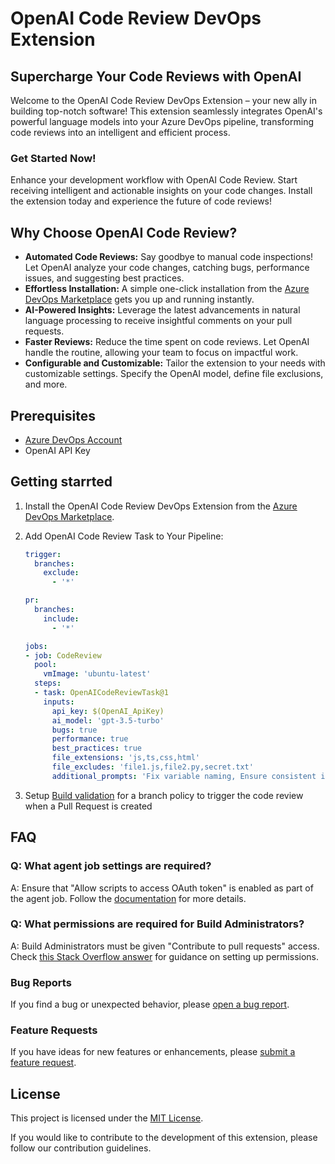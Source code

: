 # OpenAI Code Review DevOps Extension

## Supercharge Your Code Reviews with OpenAI

Welcome to the OpenAI Code Review DevOps Extension – your new ally in building top-notch software! This extension seamlessly integrates OpenAI's powerful language models into your Azure DevOps pipeline, transforming code reviews into an intelligent and efficient process.

### Get Started Now!

Enhance your development workflow with OpenAI Code Review. Start receiving intelligent and actionable insights on your code changes. Install the extension today and experience the future of code reviews!

## Why Choose OpenAI Code Review?

- **Automated Code Reviews:** Say goodbye to manual code inspections! Let OpenAI analyze your code changes, catching bugs, performance issues, and suggesting best practices.
- **Effortless Installation:** A simple one-click installation from the [Azure DevOps Marketplace](https://marketplace.visualstudio.com/azuredevops) gets you up and running instantly.
- **AI-Powered Insights:** Leverage the latest advancements in natural language processing to receive insightful comments on your pull requests.
- **Faster Reviews:** Reduce the time spent on code reviews. Let OpenAI handle the routine, allowing your team to focus on impactful work.
- **Configurable and Customizable:** Tailor the extension to your needs with customizable settings. Specify the OpenAI model, define file exclusions, and more.

## Prerequisites

- [Azure DevOps Account](https://dev.azure.com/)
- OpenAI API Key

## Getting starrted

1. Install the OpenAI Code Review DevOps Extension from the [Azure DevOps Marketplace](https://marketplace.visualstudio.com/azuredevops).
2. Add OpenAI Code Review Task to Your Pipeline:

   ```yaml
   trigger:
     branches:
       exclude:
         - '*'

   pr:
     branches:
       include:
         - '*'

   jobs:
   - job: CodeReview
     pool:
       vmImage: 'ubuntu-latest'
     steps:
     - task: OpenAICodeReviewTask@1
       inputs:
         api_key: $(OpenAI_ApiKey)
         ai_model: 'gpt-3.5-turbo'
         bugs: true
         performance: true
         best_practices: true
         file_extensions: 'js,ts,css,html'
         file_excludes: 'file1.js,file2.py,secret.txt'
         additional_prompts: 'Fix variable naming, Ensure consistent indentation, Review error handling approach'`
   
3. Setup [Build validation](https://learn.microsoft.com/en-us/azure/devops/repos/git/branch-policies?view=azure-devops&tabs=browser#build-validation) for a branch policy to trigger the code review when a Pull Request is created

## FAQ

### Q: What agent job settings are required?

A: Ensure that "Allow scripts to access OAuth token" is enabled as part of the agent job. Follow the [documentation](https://learn.microsoft.com/en-us/azure/devops/pipelines/build/options?view=azure-devops#allow-scripts-to-access-the-oauth-token) for more details.

### Q: What permissions are required for Build Administrators?

A: Build Administrators must be given "Contribute to pull requests" access. Check [this Stack Overflow answer](https://stackoverflow.com/a/57985733) for guidance on setting up permissions.

### Bug Reports

If you find a bug or unexpected behavior, please [open a bug report](https://github.com/a1dancole/openai-code-review/issues/new?assignees=&labels=bug&template=bug_report.md&title=).

### Feature Requests

If you have ideas for new features or enhancements, please [submit a feature request](https://github.com/a1dancole/openai-code-review/issues/new?assignees=&labels=enhancement&template=feature_request.md&title=).

## License

This project is licensed under the [MIT License](LICENSE).

If you would like to contribute to the development of this extension, please follow our contribution guidelines.
